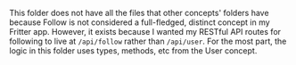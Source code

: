 This folder does not have all the files that other concepts' folders have because Follow is not considered a full-fledged, distinct concept in my Fritter app. However, it exists because I wanted my RESTful API routes for following to live at `/api/follow` rather than `/api/user`. For the most part, the logic in this folder uses types, methods, etc from the User concept.